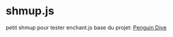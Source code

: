 shmup.js
========

petit shmup pour tester enchant.js
base du projet: [Penguin Dive](http://www.raywenderlich.com/23370/how-to-make-a-simple-html5-game-with-enchant-js)
